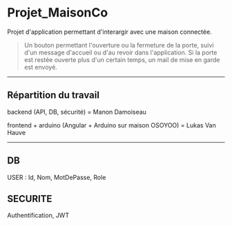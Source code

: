 # Projet_MaisonCo
Projet d'application permettant d'interargir avec une maison connectée.
> Un bouton permettant l'ouverture ou la fermeture de la porte, suivi d'un message d'accueil
ou d'au revoir dans l'application.
> Si la porte est restée ouverte plus d'un certain temps, un mail de mise en garde est envoyé.

---
## Répartition du travail
backend (API, DB, sécurité) = Manon Damoiseau

frontend + arduino (Angular + Arduino sur maison OSOYOO) = Lukas Van Hauve

---
## DB
USER : Id, Nom, MotDePasse, Role

## SECURITE
Authentification, JWT

